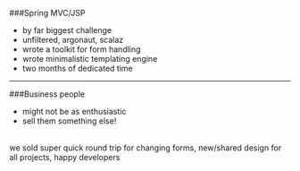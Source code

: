 ###Spring MVC/JSP

- by far biggest challenge
- unfiltered, argonaut, scalaz
- wrote a toolkit for form handling
- wrote minimalistic templating engine
- two months of dedicated time

---

###Business people

- might not be as enthusiastic
- sell them something else!

<aside class="notes">
<br/>we sold super quick round trip for changing forms, new/shared design for all projects, happy developers
</aside>
